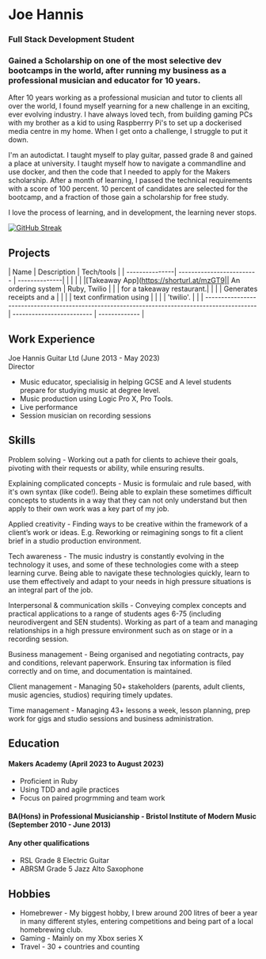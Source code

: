 # Joe Hannis

### Full Stack Development Student

###  Gained a Scholarship on one of the most selective dev bootcamps in the world, after running my business as a professional musician and educator for 10 years.

After 10 years working as a professional musician and tutor to clients all over the world, I found myself yearning for a new challenge in an exciting, ever evolving industry. I have always loved tech, from building gaming PCs with my brother as a kid to using Raspberrry Pi's to set up a dockerised media centre in my home. When I get onto a challenge, I struggle to put it down. 

I'm an autodictat. I taught myself to play guitar, passed grade 8 and gained a place at university. I taught myself how to navigate a commandline and use docker, and then the code that I needed to apply for the Makers scholarship. After a month of learning, I passed the technical requirements with a score of 100 percent. 10 percent of candidates are selected for the bootcamp, and a fraction of those gain a scholarship for free study.

I love the process of learning, and in development, the learning never stops.

[![GitHub Streak](https://github-readme-streak-stats.herokuapp.com?user=joehannis&theme=blue-green&date_format=j%20M%5B%20Y%5D)](https://git.io/streak-stats)

## Projects

| Name           | Description               | Tech/tools    |
| ---------------| ------------------------- | --------------|                                                                                       |                |                           |               |
|[Takeaway App](https://shorturl.at/mzGT9|| An ordering system        |  Ruby, Twilio |
|                                                                                                | for a takeaway restaurant.|               |
|                                                                                                | Generates receipts and a  |               |
|                                                                                                | text confirmation using   |               |
|                                                                                                | 'twilio'.                 |               |
| ---------------------------------------------------------------------------------------------- | ------------------------- | ------------- |

## Work Experience

Joe Hannis Guitar Ltd (June 2013 - May 2023)  
Director

- Music educator, specialisig in helping GCSE and A level students prepare for studying music at degree level.
- Music production using Logic Pro X, Pro Tools.
- Live performance
- Session musician on recording sessions

## Skills

Problem solving - Working out a path for clients to achieve their goals, pivoting with their requests or ability, while ensuring results.

Explaining complicated concepts - Music is formulaic and rule based, with it's own syntax (like code!). Being able to explain these sometimes difficult concepts to students in a way that they can not only understand but then apply to their own work was a key part of my job.

Applied creativity - Finding ways to be creative within the framework of a client’s work or ideas. E.g. Reworking or reimagining songs to fit a client brief in a studio production environment.

Tech awareness - The music industry is constantly evolving in the technology it uses, and some of these technologies come with a steep learning curve. Being able to navigate these technologies quickly, learn to use them effectively and adapt to your needs in high pressure situations is an integral part of the job.

Interpersonal & communication skills - Conveying complex concepts and practical applications to a range of students ages 6-75 (including neurodivergent and SEN students). Working as part of a team and managing relationships in a high pressure environment such as on stage or in a recording session.

Business management - Being organised and negotiating contracts, pay and conditions, relevant paperwork. Ensuring tax information is filed correctly and on time, and documentation is maintained.

Client management - Managing 50+ stakeholders (parents, adult clients, music agencies, studios) requiring timely updates.

Time management - Managing 43+ lessons a week, lesson planning, prep work for gigs and studio sessions and business administration.

## Education

#### Makers Academy (April 2023 to August 2023)
- Proficient in Ruby
- Using TDD and agile practices
- Focus on paired progrmming and team work
#### BA(Hons) in Professional Musicianship - Bristol Institute of Modern Music (September 2010 - June 2013)


#### Any other qualifications

- RSL Grade 8 Electric Guitar
- ABRSM Grade 5 Jazz Alto Saxophone

## Hobbies
- Homebrewer - My biggest hobby, I brew around 200 litres of beer a year in many different styles, entering competitions and being part of a local homebrewing club.
- Gaming - Mainly on my Xbox series X
- Travel - 30 + countries and counting
